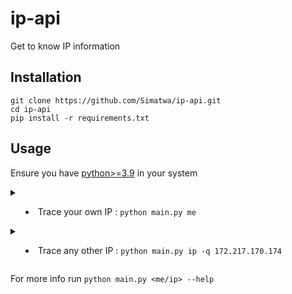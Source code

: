 # ip-api
Get to know IP information

## Installation

```
git clone https://github.com/Simatwa/ip-api.git
cd ip-api
pip install -r requirements.txt
```

## Usage

Ensure you have [python>=3.9](https://python.org) in your system

<details>

<summary>

- Trace your own IP : `python main.py me`

</summary>

```
-----------  -------------------------------
status       success
country      Kenya
countryCode  KE
region       20
regionName   Nairobi
city         Nairobi
zip          09831
lat          -8.2841
lon          32.8155
timezone     Africa/Nairobi
isp          Truth Wireless Limited
org          Truth Wireless Limited
as           AS329254 TRUTH WIRELESS LIMITED
query        102.212.11.xx
-----------  -------------------------------

```

</details>

<details>

<summary>

- Trace any other IP : `python main.py ip -q 172.217.170.174`

</summary>

```
-----------  ------------------
status       success
country      United States
countryCode  US
region       NY
regionName   New York
city         New York
zip          10065
lat          40.7652
lon          -73.9588
timezone     America/New_York
isp          Google LLC
org          Google LLC
as           AS15169 Google LLC
query        172.217.170.174
-----------  ------------------
```

</details>

For more info run `python main.py <me/ip> --help`